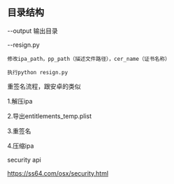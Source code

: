 
## 目录结构

--output 
	输出目录

--resign.py

	修改ipa_path，pp_path（描述文件路径），cer_name（证书名称）

	执行python resign.py 


重签名流程，跟安卓的类似

1.解压ipa

2.导出entitlements_temp.plist

3.重签名

4.压缩ipa


security api

https://ss64.com/osx/security.html